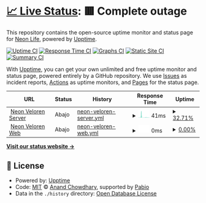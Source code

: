 # [📈 Live Status](https://status.neonlife.xyz): <!--live status--> **🟥 Complete outage**

This repository contains the open-source uptime monitor and status page for [Neon Life](https://status.neonlife.xyz), powered by [Upptime](https://github.com/upptime/upptime).

[![Uptime CI](https://github.com/neonliferoleplay/status/workflows/Uptime%20CI/badge.svg)](https://github.com/neonliferoleplay/status/actions?query=workflow%3A%22Uptime+CI%22)
[![Response Time CI](https://github.com/neonliferoleplay/status/workflows/Response%20Time%20CI/badge.svg)](https://github.com/neonliferoleplay/status/actions?query=workflow%3A%22Response+Time+CI%22)
[![Graphs CI](https://github.com/neonliferoleplay/status/workflows/Graphs%20CI/badge.svg)](https://github.com/neonliferoleplay/status/actions?query=workflow%3A%22Graphs+CI%22)
[![Static Site CI](https://github.com/neonliferoleplay/status/workflows/Static%20Site%20CI/badge.svg)](https://github.com/neonliferoleplay/status/actions?query=workflow%3A%22Static+Site+CI%22)
[![Summary CI](https://github.com/neonliferoleplay/status/workflows/Summary%20CI/badge.svg)](https://github.com/neonliferoleplay/status/actions?query=workflow%3A%22Summary+CI%22)

With [Upptime](https://upptime.js.org), you can get your own unlimited and free uptime monitor and status page, powered entirely by a GitHub repository. We use [Issues](https://github.com/neonliferoleplay/status/issues) as incident reports, [Actions](https://github.com/neonliferoleplay/status/actions) as uptime monitors, and [Pages](https://status.neonlife.xyz) for the status page.

<!--start: status pages-->
<!-- This summary is generated by Upptime (https://github.com/upptime/upptime) -->
<!-- Do not edit this manually, your changes will be overwritten -->
<!-- prettier-ignore -->
| URL | Status | History | Response Time | Uptime |
| --- | ------ | ------- | ------------- | ------ |
| <img alt="" src="https://icons.duckduckgo.com/ip3/null.ico" height="13"> [Neon Veloren Server](veloren.neonlife.xyz) | Abajo | [neon-veloren-server.yml](https://github.com/neonliferoleplay/status/commits/HEAD/history/neon-veloren-server.yml) | <details><summary><img alt="Response time graph" src="./graphs/neon-veloren-server/response-time-week.png" height="20"> 41ms</summary><br><a href="https://status.neonlife.xyz/history/neon-veloren-server"><img alt="Response time 110" src="https://img.shields.io/endpoint?url=https%3A%2F%2Fraw.githubusercontent.com%2Fneonliferoleplay%2Fstatus%2FHEAD%2Fapi%2Fneon-veloren-server%2Fresponse-time.json"></a><br><a href="https://status.neonlife.xyz/history/neon-veloren-server"><img alt="24-hour response time 13" src="https://img.shields.io/endpoint?url=https%3A%2F%2Fraw.githubusercontent.com%2Fneonliferoleplay%2Fstatus%2FHEAD%2Fapi%2Fneon-veloren-server%2Fresponse-time-day.json"></a><br><a href="https://status.neonlife.xyz/history/neon-veloren-server"><img alt="7-day response time 41" src="https://img.shields.io/endpoint?url=https%3A%2F%2Fraw.githubusercontent.com%2Fneonliferoleplay%2Fstatus%2FHEAD%2Fapi%2Fneon-veloren-server%2Fresponse-time-week.json"></a><br><a href="https://status.neonlife.xyz/history/neon-veloren-server"><img alt="30-day response time 30" src="https://img.shields.io/endpoint?url=https%3A%2F%2Fraw.githubusercontent.com%2Fneonliferoleplay%2Fstatus%2FHEAD%2Fapi%2Fneon-veloren-server%2Fresponse-time-month.json"></a><br><a href="https://status.neonlife.xyz/history/neon-veloren-server"><img alt="1-year response time 110" src="https://img.shields.io/endpoint?url=https%3A%2F%2Fraw.githubusercontent.com%2Fneonliferoleplay%2Fstatus%2FHEAD%2Fapi%2Fneon-veloren-server%2Fresponse-time-year.json"></a></details> | <details><summary><a href="https://status.neonlife.xyz/history/neon-veloren-server">32.71%</a></summary><a href="https://status.neonlife.xyz/history/neon-veloren-server"><img alt="All-time uptime 98.39%" src="https://img.shields.io/endpoint?url=https%3A%2F%2Fraw.githubusercontent.com%2Fneonliferoleplay%2Fstatus%2FHEAD%2Fapi%2Fneon-veloren-server%2Fuptime.json"></a><br><a href="https://status.neonlife.xyz/history/neon-veloren-server"><img alt="24-hour uptime 32.29%" src="https://img.shields.io/endpoint?url=https%3A%2F%2Fraw.githubusercontent.com%2Fneonliferoleplay%2Fstatus%2FHEAD%2Fapi%2Fneon-veloren-server%2Fuptime-day.json"></a><br><a href="https://status.neonlife.xyz/history/neon-veloren-server"><img alt="7-day uptime 32.71%" src="https://img.shields.io/endpoint?url=https%3A%2F%2Fraw.githubusercontent.com%2Fneonliferoleplay%2Fstatus%2FHEAD%2Fapi%2Fneon-veloren-server%2Fuptime-week.json"></a><br><a href="https://status.neonlife.xyz/history/neon-veloren-server"><img alt="30-day uptime 83.94%" src="https://img.shields.io/endpoint?url=https%3A%2F%2Fraw.githubusercontent.com%2Fneonliferoleplay%2Fstatus%2FHEAD%2Fapi%2Fneon-veloren-server%2Fuptime-month.json"></a><br><a href="https://status.neonlife.xyz/history/neon-veloren-server"><img alt="1-year uptime 98.39%" src="https://img.shields.io/endpoint?url=https%3A%2F%2Fraw.githubusercontent.com%2Fneonliferoleplay%2Fstatus%2FHEAD%2Fapi%2Fneon-veloren-server%2Fuptime-year.json"></a></details>
| <img alt="" src="https://icons.duckduckgo.com/ip3/veloren.neonlife.xyz.ico" height="13"> [Neon Veloren Web](https://veloren.neonlife.xyz) | Abajo | [neon-veloren-web.yml](https://github.com/neonliferoleplay/status/commits/HEAD/history/neon-veloren-web.yml) | <details><summary><img alt="Response time graph" src="./graphs/neon-veloren-web/response-time-week.png" height="20"> 0ms</summary><br><a href="https://status.neonlife.xyz/history/neon-veloren-web"><img alt="Response time 426" src="https://img.shields.io/endpoint?url=https%3A%2F%2Fraw.githubusercontent.com%2Fneonliferoleplay%2Fstatus%2FHEAD%2Fapi%2Fneon-veloren-web%2Fresponse-time.json"></a><br><a href="https://status.neonlife.xyz/history/neon-veloren-web"><img alt="24-hour response time 0" src="https://img.shields.io/endpoint?url=https%3A%2F%2Fraw.githubusercontent.com%2Fneonliferoleplay%2Fstatus%2FHEAD%2Fapi%2Fneon-veloren-web%2Fresponse-time-day.json"></a><br><a href="https://status.neonlife.xyz/history/neon-veloren-web"><img alt="7-day response time 0" src="https://img.shields.io/endpoint?url=https%3A%2F%2Fraw.githubusercontent.com%2Fneonliferoleplay%2Fstatus%2FHEAD%2Fapi%2Fneon-veloren-web%2Fresponse-time-week.json"></a><br><a href="https://status.neonlife.xyz/history/neon-veloren-web"><img alt="30-day response time 0" src="https://img.shields.io/endpoint?url=https%3A%2F%2Fraw.githubusercontent.com%2Fneonliferoleplay%2Fstatus%2FHEAD%2Fapi%2Fneon-veloren-web%2Fresponse-time-month.json"></a><br><a href="https://status.neonlife.xyz/history/neon-veloren-web"><img alt="1-year response time 426" src="https://img.shields.io/endpoint?url=https%3A%2F%2Fraw.githubusercontent.com%2Fneonliferoleplay%2Fstatus%2FHEAD%2Fapi%2Fneon-veloren-web%2Fresponse-time-year.json"></a></details> | <details><summary><a href="https://status.neonlife.xyz/history/neon-veloren-web">0.00%</a></summary><a href="https://status.neonlife.xyz/history/neon-veloren-web"><img alt="All-time uptime 48.26%" src="https://img.shields.io/endpoint?url=https%3A%2F%2Fraw.githubusercontent.com%2Fneonliferoleplay%2Fstatus%2FHEAD%2Fapi%2Fneon-veloren-web%2Fuptime.json"></a><br><a href="https://status.neonlife.xyz/history/neon-veloren-web"><img alt="24-hour uptime 0.00%" src="https://img.shields.io/endpoint?url=https%3A%2F%2Fraw.githubusercontent.com%2Fneonliferoleplay%2Fstatus%2FHEAD%2Fapi%2Fneon-veloren-web%2Fuptime-day.json"></a><br><a href="https://status.neonlife.xyz/history/neon-veloren-web"><img alt="7-day uptime 0.00%" src="https://img.shields.io/endpoint?url=https%3A%2F%2Fraw.githubusercontent.com%2Fneonliferoleplay%2Fstatus%2FHEAD%2Fapi%2Fneon-veloren-web%2Fuptime-week.json"></a><br><a href="https://status.neonlife.xyz/history/neon-veloren-web"><img alt="30-day uptime 0.00%" src="https://img.shields.io/endpoint?url=https%3A%2F%2Fraw.githubusercontent.com%2Fneonliferoleplay%2Fstatus%2FHEAD%2Fapi%2Fneon-veloren-web%2Fuptime-month.json"></a><br><a href="https://status.neonlife.xyz/history/neon-veloren-web"><img alt="1-year uptime 48.26%" src="https://img.shields.io/endpoint?url=https%3A%2F%2Fraw.githubusercontent.com%2Fneonliferoleplay%2Fstatus%2FHEAD%2Fapi%2Fneon-veloren-web%2Fuptime-year.json"></a></details>

<!--end: status pages-->

[**Visit our status website →**](https://status.neonlife.xyz)

## 📄 License

- Powered by: [Upptime](https://github.com/upptime/upptime)
- Code: [MIT](./LICENSE) © [Anand Chowdhary](https://anandchowdhary.com), supported by [Pabio](https://pabio.com)
- Data in the `./history` directory: [Open Database License](https://opendatacommons.org/licenses/odbl/1-0/)
